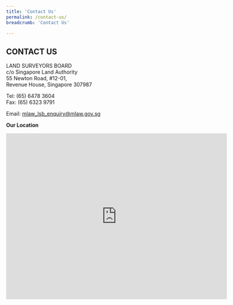 ```yaml
---
title: 'Contact Us'
permalink: /contact-us/
breadcrumb: 'Contact Us'

---
```



CONTACT US
---

LAND SURVEYORS BOARD<br>
c/o Singapore Land Authority<br>
55 Newton Road, #12-01,<br>
Revenue House, Singapore 307987<br>

Tel: (65) 6478 3604<br>
Fax: (65) 6323 9791<br>

Email: mlaw_lsb_enquiry@mlaw.gov.sg<br>

**Our Location**

<iframe src="https://www.google.com/maps/embed?pb=!1m18!1m12!1m3!1d3988.760310105878!2d103.83995191389813!3d1.319518862041802!2m3!1f0!2f0!3f0!3m2!1i1024!2i768!4f13.1!3m3!1m2!1s0x31da19e7aa79e175%3A0x1423374becf8890f!2sRevenue%20House!5e0!3m2!1sen!2ssg!4v1568687817017!5m2!1sen!2ssg" width="600" height="450" frameborder="0" style="border:0;" title="Our location" alt="Our Location" allowfullscreen=""></iframe>

